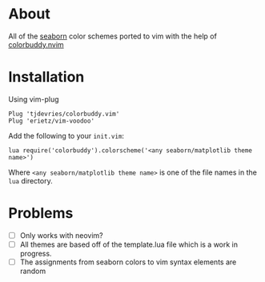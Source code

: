 # About

All of the [seaborn](https://seaborn.pydata.org/) color schemes ported to vim
with the help of
[colorbuddy.nvim](https://github.com/tjdevries/colorbuddy.nvim)

# Installation

Using vim-plug

```{vim}
Plug 'tjdevries/colorbuddy.vim'
Plug 'erietz/vim-voodoo'
```

Add the following to your `init.vim`:

`lua require('colorbuddy').colorscheme('<any seaborn/matplotlib theme name>')`

Where `<any seaborn/matplotlib theme name>` is one of the file names in the
`lua` directory.

# Problems

- [ ] Only works with neovim?
- [ ] All themes are based off of the template.lua file which is a work in progress.
- [ ] The assignments from seaborn colors to vim syntax elements are random

